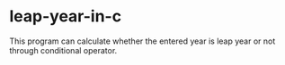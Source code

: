 # leap-year-in-c
This program can calculate whether the entered year is leap year or not through conditional operator.
